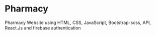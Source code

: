# Pharmacy
Pharmacy Website using HTML, CSS, JavaScript, Bootstrap-scss, API, React.Js and firebase authentication
